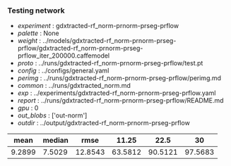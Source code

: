 ### Testing network
- *experiment* : gdxtracted-rf_norm-prnorm-prseg-prflow
- *palette* : None
- *weight* : ../models/gdxtracted-rf_norm-prnorm-prseg-prflow/gdxtracted-rf_norm-prnorm-prseg-prflow_iter_200000.caffemodel
- *proto* : ../runs/gdxtracted-rf_norm-prnorm-prseg-prflow/test.pt
- *config* : ../configs/general.yaml
- *perimg* : ../runs/gdxtracted-rf_norm-prnorm-prseg-prflow/perimg.md
- *common* : ../runs/gdxtracted_norm.md
- *exp* : ../experiments/gdxtracted-rf_norm-prnorm-prseg-prflow.yaml
- *report* : ../runs/gdxtracted-rf_norm-prnorm-prseg-prflow/README.md
- *gpu* : 0
- *out_blobs* : ['out-norm']
- *outdir* : ../output/gdxtracted-rf_norm-prnorm-prseg-prflow

mean | median | rmse | 11.25 | 22.5 | 30
---- | ------ | ---- | ----- | ---- | --
9.2899 | 7.5029 | 12.8543 | 63.5812 | 90.5121 | 97.5683
